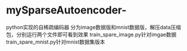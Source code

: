 # mySparseAutoencoder-

python实现的自稀疏编码器
      分为image数据版和mnist数据版，解压data压缩包，分别运行两个文件即可看到效果
      train_spare_image.py针对imgae数据
      train_spare_mnist.py针对mnist数据集版本

